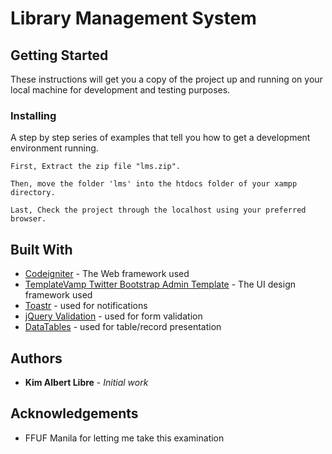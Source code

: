 # Library Management System

## Getting Started
These instructions will get you a copy of the project up and running on your local machine for development and testing purposes.

### Installing
A step by step series of examples that tell you how to get a development environment running.

```
First, Extract the zip file "lms.zip". 
```
```
Then, move the folder 'lms' into the htdocs folder of your xampp directory.
```
```
Last, Check the project through the localhost using your preferred browser.
```

## Built With
* [Codeigniter](https://codeigniter.com/docs) - The Web framework used
* [TemplateVamp Twitter Bootstrap Admin Template](https://www.egrappler.com/templatevamp-twitter-bootstrap-admin-template-now-available/) - The UI design framework used
* [Toastr](https://codeseven.github.io/toastr/) - used for notifications
* [jQuery Validation](https://jqueryvalidation.org/) - used for form validation
* [DataTables](https://datatables.net/) - used for table/record presentation

## Authors
* **Kim Albert Libre** - *Initial work*

## Acknowledgements
* FFUF Manila for letting me take this examination
